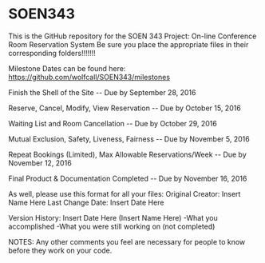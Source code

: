# SOEN343

This is the GitHub repository for the SOEN 343 Project:
On-line Conference Room Reservation System
Be sure you place the appropriate files in their corresponding folders!!!!!!!

Milestone Dates can be found here: https://github.com/wolfcall/SOEN343/milestones

Finish the Shell of the Site -- Due by September 28, 2016

Reserve, Cancel, Modify, View Reservation -- Due by October 15, 2016

Waiting List and Room Cancellation -- Due by October 29, 2016

Mutual Exclusion, Safety, Liveness, Fairness -- Due by November 5, 2016

Repeat Bookings (Limited), Max Allowable Reservations/Week -- Due by November 12, 2016

Final Product & Documentation Completed -- Due by November 16, 2016


As well, please use this format for all your files:
Original Creator: Insert Name Here
Last Change Date: Insert Date Here

Version History: 
Insert Date Here (Insert Name Here)
  -What you accomplished
  -What you were still working on (not completed)
 
NOTES:
Any other comments you feel are necessary for people to know before they work on your code.
